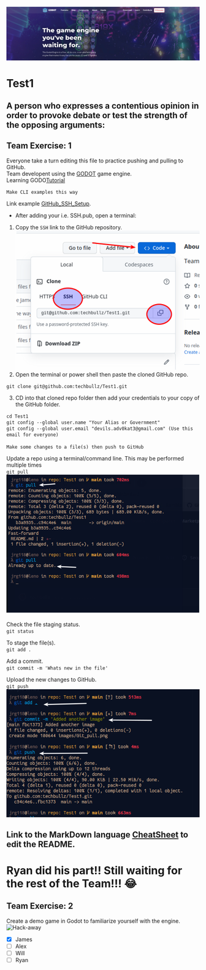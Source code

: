 [![Godot](/images/Godot.png)](https://godotengine.org/)
# Test1
A person who expresses a contentious opinion in order to provoke debate or test the strength of the opposing arguments:
---
## Team Exercise: 1
Everyone take a turn editing this file to practice pushing and pulling to GitHub.\
Team developent using the [GODOT](https://godotengine.org/) game engine.\
Learning GODO[Tutorial](https://www.youtube.com/watch?v=42HKCFf5Lf4&list=PLhqJJNjsQ7KEcm-iYJ2a8UCRN62bTneKa&ab_channel=GDQuest)
```
Make CLI examples this way

```
Link example [GitHub_SSH_Setup](https://docs.github.com/en/authentication/connecting-to-github-with-ssh/adding-a-new-ssh-key-to-your-github-account).
- After adding your i.e. SSH.pub, open a terminal:
1. Copy the `SSH` link to the GitHub repository.\
![From the GitHub repo](/images/SSH_Github.png)
2. Open the terminal or power shell then paste the cloned GitHub repo.
```
git clone git@github.com:techbullz/Test1.git
```
3. CD into that cloned repo folder then add your credentials to your copy of the GitHub folder.
```
cd Test1
git config --global user.name "Your Alias or Government"
git config --global user.email "devils.adv0kat3@gmail.com" (Use this email for everyone)

Make some changes to a file(s) then push to GitHub
```
Update a repo using a terminal/command line. This may be performed multiple times\
`git pull`\
![Git pull](/images/Git_pull.png)

Check the file staging status.\
`git status`

To stage the file(s).\
`git add . `

Add a commit.\
`git commit -m 'Whats new in the file'`

Upload the new changes to GitHub.\
`git push`\
![Git add](/images/git_add_plus.png)


## Link to the MarkDown language [CheatSheet](https://www.markdownguide.org/cheat-sheet/) to edit the README. 

# Ryan did his part!! Still waiting for the rest of the Team!!! :joy:

## Team Exercise: 2
Create a demo game in Godot to familiarize yourself with the engine.
![Hack-away](/images/200w.wegp)
- [x] James
- [ ] Alex
- [ ] Will
- [ ] Ryan
